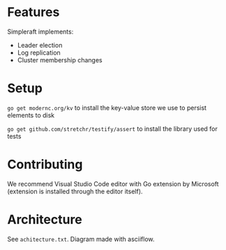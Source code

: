 # Features

Simpleraft implements:
- Leader election
- Log replication
- Cluster membership changes

# Setup

`go get modernc.org/kv` to install the key-value store we use to persist elements to disk

`go get github.com/stretchr/testify/assert` to install the library used for tests

# Contributing

We recommend Visual Studio Code editor with Go extension by Microsoft (extension is installed through the editor itself).

# Architecture

See `achitecture.txt`. Diagram made with asciiflow.